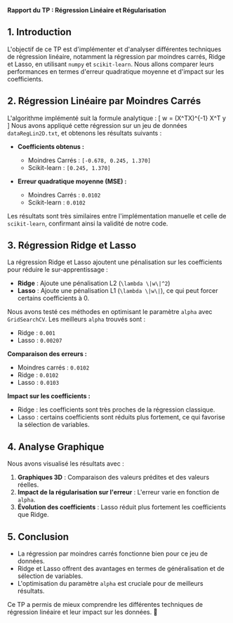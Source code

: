 **Rapport du TP : Régression Linéaire et Régularisation**

## **1. Introduction**

L'objectif de ce TP est d'implémenter et d'analyser différentes techniques de régression linéaire,
notamment la régression par moindres carrés, Ridge et Lasso, en utilisant `numpy` et `scikit-learn`.
Nous allons comparer leurs performances en termes d'erreur quadratique moyenne et d'impact sur les coefficients.

## **2. Régression Linéaire par Moindres Carrés**

L'algorithme implémenté suit la formule analytique :
\[
w = (X^TX)^{-1} X^T y
\]
Nous avons appliqué cette régression sur un jeu de données `dataRegLin2D.txt`, et obtenons les résultats suivants :

- **Coefficients obtenus :**
  - Moindres Carrés : `[-0.678, 0.245, 1.370]`
  - Scikit-learn : `[0.245, 1.370]`

- **Erreur quadratique moyenne (MSE) :**
  - Moindres Carrés : `0.0102`
  - Scikit-learn : `0.0102`

Les résultats sont très similaires entre l'implémentation manuelle et celle de `scikit-learn`, confirmant ainsi la validité de notre code.

## **3. Régression Ridge et Lasso**

La régression Ridge et Lasso ajoutent une pénalisation sur les coefficients pour réduire le sur-apprentissage :
- **Ridge** : Ajoute une pénalisation L2 (`\lambda \|w\|^2`)
- **Lasso** : Ajoute une pénalisation L1 (`\lambda \|w\|`), ce qui peut forcer certains coefficients à 0.

Nous avons testé ces méthodes en optimisant le paramètre `alpha` avec `GridSearchCV`.
Les meilleurs `alpha` trouvés sont :
- Ridge : `0.001`
- Lasso : `0.00207`

**Comparaison des erreurs :**
- Moindres carrés : `0.0102`
- Ridge : `0.0102`
- Lasso : `0.0103`

**Impact sur les coefficients :**
- Ridge : les coefficients sont très proches de la régression classique.
- Lasso : certains coefficients sont réduits plus fortement, ce qui favorise la sélection de variables.

## **4. Analyse Graphique**

Nous avons visualisé les résultats avec :
1. **Graphiques 3D** : Comparaison des valeurs prédites et des valeurs réelles.
2. **Impact de la régularisation sur l'erreur** : L'erreur varie en fonction de `alpha`.
3. **Évolution des coefficients** : Lasso réduit plus fortement les coefficients que Ridge.

## **5. Conclusion**

- La régression par moindres carrés fonctionne bien pour ce jeu de données.
- Ridge et Lasso offrent des avantages en termes de généralisation et de sélection de variables.
- L'optimisation du paramètre `alpha` est cruciale pour de meilleurs résultats.

Ce TP a permis de mieux comprendre les différentes techniques de régression linéaire et leur impact sur les données. 🚀

